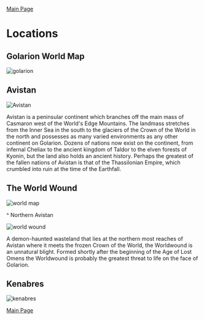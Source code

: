 [Main Page](main.md#wrath-of-the-righteous)

# Locations
## Golarion World Map
![golarion](https://static.wikia.nocookie.net/pathfinder/images/f/fb/Golarion.jpg/revision/latest/scale-to-width-down/985?cb=20131028053936)

## Avistan
![Avistan](https://static.wikia.nocookie.net/pathfinder-posse-rotr/images/f/f4/Avistan_Map.jpg/revision/latest?cb=20180715211145)

Avistan is a peninsular continent which branches off the main mass of Casmaron west of the World's Edge Mountains. The landmass stretches from the Inner Sea in the south to the glaciers of the Crown of the World in the north and possesses as many varied environments as any other continent on Golarion. Dozens of nations now exist on the continent, from infernal Cheliax to the ancient kingdom of Taldor to the elven forests of Kyonin, but the land also holds an ancient history. Perhaps the greatest of the fallen nations of Avistan is that of the Thassilonian Empire, which crumbled into ruin at the time of the Earthfall.


## The World Wound
![world map](https://static.wikia.nocookie.net/pathfinderkingmaker/images/1/17/Worldwound_map.jpg/revision/latest?cb=20180922114020)

^ Northern Avistan

![world wound](https://www.enworld.org/attachments/map-of-the-worldwound-png.58537/)

A demon-haunted wasteland that lies at the northern most reaches of Avistan where it meets the frozen Crown of the World, the Worldwound is an unnatural blight. Formed shortly after the beginning of the Age of Lost Omens the Worldwound is probably the greatest threat to life on the face of Golarion.

## Kenabres

![kenabres](https://lh3.googleusercontent.com/proxy/ePmpDZ99bwgxDg6ZdLnzT1P7W09hwM3qRbVjIJwP0WjuQyf8n4K0CmtdgFmHk8hN4ZbwVXH84XcybCDD6a2p__pkHMba)



[Main Page](main.md#wrath-of-the-righteous)
